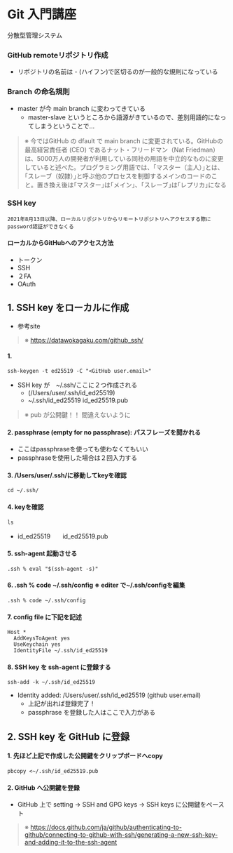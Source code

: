 # Git 入門講座
分散型管理システム
### GitHub remoteリポジトリ作成
- リポジトリの名前は - (ハイフン)で区切るのが一般的な規則になっている
### Branch の命名規則
- master が今 main branch に変わってきている
   - master-slave というところから語源がきているので、差別用語的になってしまうということで…
> ※ 今ではGitHub の dfault で main branch に変更されている。GitHubの最高経営責任者 (CEO) であるナット・フリードマン（Nat Friedman）は、5000万人の開発者が利用している同社の用語を中立的なものに変更していると述べた。プログラミング用語では、｢マスター（主人）｣とは、｢スレーブ（奴隷）｣と呼ぶ他のプロセスを制御するメインのコードのこと。置き換え後は｢マスター｣は｢メイン｣、｢スレーブ｣は｢レプリカ｣になる
### SSH key
`2021年8月13日以降、ローカルリポジトリからリモートリポジトリへアクセスする際にpassword認証ができなくる`
#### ローカルからGitHubへのアクセス方法
- トークン
- SSH
- ２FA
- OAuth
## 1. SSH key をローカルに作成
- 参考site
> ※ https://datawokagaku.com/github_ssh/
#### 1.
    ssh-keygen -t ed25519 -C "<GitHub user.email>"
- SSH key が　~/.ssh/ここに２つ作成される
   - (/Users/user/.ssh/id_ed25519)
   - ~/.ssh/id_ed25519 id_ed25519.pub
> ※ pub が公開鍵！！ 間違えないように
#### 2. passphrase (empty for no passphrase): パスフレーズを聞かれる
- ここはpassphraseを使っても使わなくてもいい
- passphraseを使用した場合は２回入力する
#### 3. /Users/user/.ssh/に移動してkeyを確認
    cd ~/.ssh/
#### 4. keyを確認
    ls
- id_ed25519　　id_ed25519.pub
#### 5. ssh-agent 起動させる
    .ssh % eval "$(ssh-agent -s)"
#### 6. .ssh % code ~/.ssh/config ※ editer で~/.ssh/configを編集
    .ssh % code ~/.ssh/config
#### 7. config file に下記を記述
    Host *
      AddKeysToAgent yes
      UseKeychain yes
      IdentityFile ~/.ssh/id_ed25519
#### 8. SSH key を ssh-agent に登録する
    ssh-add -k ~/.ssh/id_ed25519
- Identity added: /Users/user/.ssh/id_ed25519 (github user.email)
   - 上記が出れば登録完了！
   - passphrase を登録した人はここで入力がある
## 2. SSH key を GitHub に登録
#### 1. 先ほど上記で作成した公開鍵をクリップボードへcopy
    pbcopy <~/.ssh/id_ed25519.pub
#### 2. GitHub へ公開鍵を登録
- GitHub 上で setting -> SSH and GPG keys -> SSH keys に公開鍵をペースト
> ※ https://docs.github.com/ja/github/authenticating-to-github/connecting-to-github-with-ssh/generating-a-new-ssh-key-and-adding-it-to-the-ssh-agent
